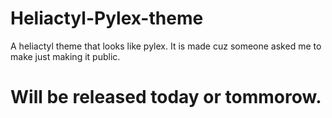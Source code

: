 # Heliactyl-Pylex-theme
A heliactyl theme that looks like pylex. It is made cuz someone asked me to make just making it public.

# Will be released today or tommorow.
